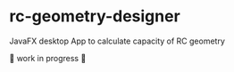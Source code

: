 # rc-geometry-designer

JavaFX desktop App to calculate capacity of RC geometry

:construction: work in progress :construction: